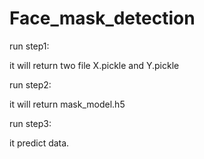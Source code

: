 # Face_mask_detection
run step1:

  it will return two file X.pickle and Y.pickle

run step2:

  it will return mask_model.h5
  
run step3:

  it predict data.

